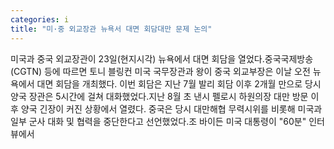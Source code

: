 ```yaml
---
categories: i
title: "미·중 외교장관 뉴욕서 대면 회담대만 문제 논의"
---
```

미국과 중국 외교장관이 23일(현지시각) 뉴욕에서 대면 회담을 열었다.중국국제방송(CGTN) 등에 따르면 토니 블링컨 미국 국무장관과 왕이 중국 외교부장은 이날 오전 뉴욕에서 대면 회담을 개최했다. 이번 회담은 지난 7월 발리 회담 이후 2개월 만으로 당시 양국 장관은 5시간에 걸쳐 대화했었다.지난 8월 초 낸시 펠로시 하원의장 대만 방문 이후 양국 긴장이 커진 상황에서 열렸다. 중국은 당시 대만해협 무력시위를 비롯해 미국과 일부 군사 대화 및 협력을 중단한다고 선언했었다.조 바이든 미국 대통령이 "60분" 인터뷰에서